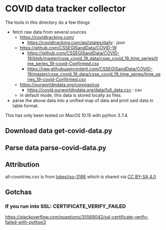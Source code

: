 # COVID data tracker collector

The tools in this directory do a few things
  - fetch raw data from several sources
    - https://covidtracking.com/
      - https://covidtracking.com/api/states/daily : json
    - https://github.com/CSSEGISandData/COVID-19
      - https://github.com/CSSEGISandData/COVID-19/blob/master/csse_covid_19_data/csse_covid_19_time_series/time_series_19-covid-Confirmed.csv
      - https://raw.githubusercontent.com/CSSEGISandData/COVID-19/master/csse_covid_19_data/csse_covid_19_time_series/time_series_19-covid-Confirmed.csv
    - https://ourworldindata.org/coronavirus
      - https://covid.ourworldindata.org/data/full_data.csv : csv
    - in default mode, this data is stored locally as files.
  - parse the above data into a unified map of data and print said data in table format.

This has only been tested on MacOS 10.15 with python 3.7.4.

## Download data get-covid-data.py


## Parse data parse-covid-data.py


## Attribution

all-countries.csv is from [lukes/iso-3166](https://github.com/lukes/ISO-3166-Countries-with-Regional-Codes/blob/master/all/all.csv)
which is shared via [CC BY-SA 4.0](https://creativecommons.org/licenses/by-sa/4.0/)

## Gotchas

### If you run into SSL: CERTIFICATE_VERIFY_FAILED

https://stackoverflow.com/questions/35569042/ssl-certificate-verify-failed-with-python3

